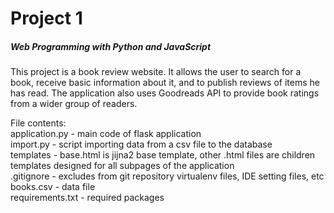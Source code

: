 # Project 1

##### Web Programming with Python and JavaScript

This project is a book review website. It allows the user to search for a book, receive basic information about it, and to publish reviews of items he has read. The application also uses Goodreads API to provide book ratings from a wider group of readers.

File contents:  
application.py - main code of flask application  
import.py - script importing data from a csv file to the database  
templates - base.html is jijna2 base template, other .html files are children templates designed for all subpages of the application  
.gitignore - excludes from git repository virtualenv files, IDE setting files, etc  
books.csv - data file  
requirements.txt - required packages  

